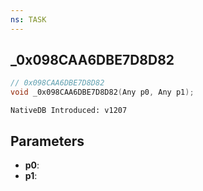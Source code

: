 ```yaml
---
ns: TASK
---
```

## _0x098CAA6DBE7D8D82

```c
// 0x098CAA6DBE7D8D82
void _0x098CAA6DBE7D8D82(Any p0, Any p1);
```

```
NativeDB Introduced: v1207
```

## Parameters
* **p0**:
* **p1**:
